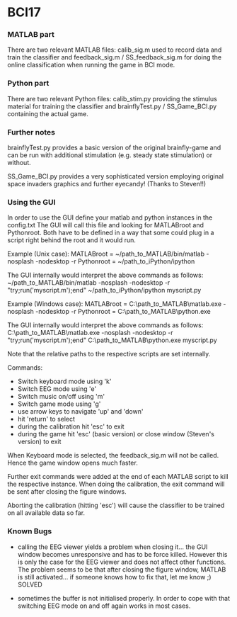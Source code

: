 # BCI17 

### MATLAB part

There are two relevant MATLAB files: calib_sig.m used to record data and train the classifier and feedback_sig.m / SS_feedback_sig.m for doing the online classification when running the game in BCI mode.

### Python part
There are two relevant Python files: calib_stim.py providing the stimulus material for training the classifier and brainflyTest.py / SS_Game_BCI.py containing the actual game.

### Further notes
brainflyTest.py provides a basic version of the original brainfly-game and can be run with additional stimulation (e.g. steady state stimulation) or without.

SS_Game_BCI.py provides a very sophisticated version employing original space invaders graphics and further eyecandy! (Thanks to Steven!!) 

### Using the GUI

In order to use the GUI define your matlab and python instances in the config.txt
The GUI will call this file and looking for MATLABroot and Pythonroot. Both have to be defined in a way that some could plug in a script right behind the root and it would run.

Example (Unix case):
MATLABroot = ~/path_to_MATLAB/bin/matlab -nosplash -nodesktop -r
Pythonroot = ~/path_to_iPython/ipython

The GUI internally would interpret the above commands as follows:
~/path_to_MATLAB/bin/matlab -nosplash -nodesktop -r "try;run('myscript.m');end"
~/path_to_iPython/ipython myscript.py

Example (Windows case):
MATLABroot = C:\path_to_MATLAB\matlab.exe -nosplash -nodesktop -r
Pythonroot = C:\path_to_MATLAB\python.exe

The GUI internally would interpret the above commands as follows:
C:\path_to_MATLAB\matlab.exe -nosplash -nodesktop -r "try;run('myscript.m');end"
C:\path_to_MATLAB\python.exe myscript.py

Note that the relative paths to the respective scripts are set internally.

Commands:
- Switch keyboard mode using 'k'
- Switch EEG mode using 'e'
- Switch music on/off using 'm'
- Switch game mode using 'g'
- use arrow keys to navigate 'up' and 'down'
- hit 'return' to select
- during the calibration hit 'esc' to exit
- during the game hit 'esc' (basic version) or close window (Steven's version) to exit

When Keyboard mode is selected, the feedback_sig.m will not be called. Hence the game window opens much faster.

Further exit commands were added at the end of each MATLAB script to kill the respective instance. When doing the calibration, the exit command will be sent after closing the figure windows.

Aborting the calibration (hitting 'esc') will cause the classifier to be trained on all available data so far.

### Known Bugs
- calling the EEG viewer yields a problem when closing it... the GUI window becomes unresponsive and has to be force killed. However this is only the case for the EEG viewer and does not affect other functions. The problem seems to be that after closing the figure window, MATLAB is still activated... if someone knows how to fix that, let me know ;) SOLVED

- sometimes the buffer is not initialised properly. In order to cope with that switching EEG mode on and off again works in most cases.
